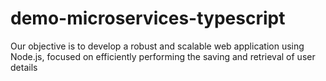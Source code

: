 # demo-microservices-typescript
Our objective is to develop a robust and scalable web application using Node.js, focused on efficiently performing the saving and retrieval of user details
